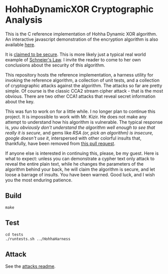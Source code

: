 # HohhaDynamicXOR Cryptographic Analysis

This is the C reference implementation of Hohha Dynamic XOR algorithm.  An
interactive javascript demonstration of the encryption algorithm is also
available [here](https://github.com/ed770878/hohha-js).

It is [claimed to be secure][claim].  This is more likely just a typical real
world example of [Schneier's Law][slaw].  I invite the reader to come to her
own conclusions about the security of this algorithm.

[claim]: https://github.com/ikizir/HohhaDynamicXOR/wiki/Reliability

[slaw]: https://www.schneier.com/blog/archives/2011/04/schneiers_law.html

This repository hosts the reference implementation, a harness utility for
invoking the reference algorithm, a collection of unit tests, and a collection
of cryptographic attacks against the algorithm.  The attacks so far are pretty
simple.  Of course is the classic CCA2 stream cipher attack - that is the most
obvious.  There are two other CCA1 attacks that reveal secret information about
the key.

This was fun to work on for a little while.  I no longer plan to continue this
project.  It is impossible to work with Mr.  Kizir.  He does not make any
attempt to understand how his algorithm is vulnerable.  The typical response
is, *you obviously don't understand the algorithm well enough to see that
really it is secure*, and gems like *RSA (or, pick an algorithm) is insecure,
google doesn't use it*, interspersed with other colorful insults that,
thankfully, have been removed from [this pull request][pull13].

[pull13]: https://github.com/ikizir/HohhaDynamicXOR/pull/13

If anyone else is interested in continuing this, please, be my guest.  Here is
what to expect: unless you can demonstrate a cypher text only attack to reveal
the entire plain text, while he changes the parameters of the algorithm behind
your back, he will claim the algorithm is secure, and let loose a barrage of
insults.  You have been warned.  Good luck, and I wish you the most enduring
patience.

## Build

```
make
```

## Test

```
cd tests
./runtests.sh ../HohhaHarness
```

## Attack

See the [attacks readme](attacks/README.md).
